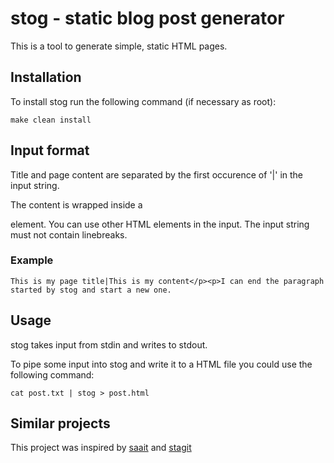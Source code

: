# stog - static blog post generator
This is a tool to generate simple, static HTML pages.


## Installation
To install stog run the following command (if necessary as root):

`make clean install`


## Input format
Title and page content are separated by the first occurence of '|' in the input
string.

The content is wrapped inside a <p> element. You can use other HTML elements in
the input. The input string must not contain linebreaks.

### Example

`This is my page title|This is my content</p><p>I can end the paragraph started by stog and start a new one.`


## Usage
stog takes input from stdin and writes to stdout.

To pipe some input into stog and write it to a HTML file you could use the
following command:

`cat post.txt | stog > post.html`


## Similar projects
This project was inspired by [saait](https://git.codemadness.nl/saait) and
[stagit](https://git.codemadness.nl/stagit)
